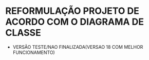 # REFORMULAÇÃO PROJETO DE ACORDO COM O DIAGRAMA DE CLASSE
-  VERSÃO TESTE/NAO FINALIZADA(VERSAO 18 COM MELHOR FUNCIONAMENTO)
